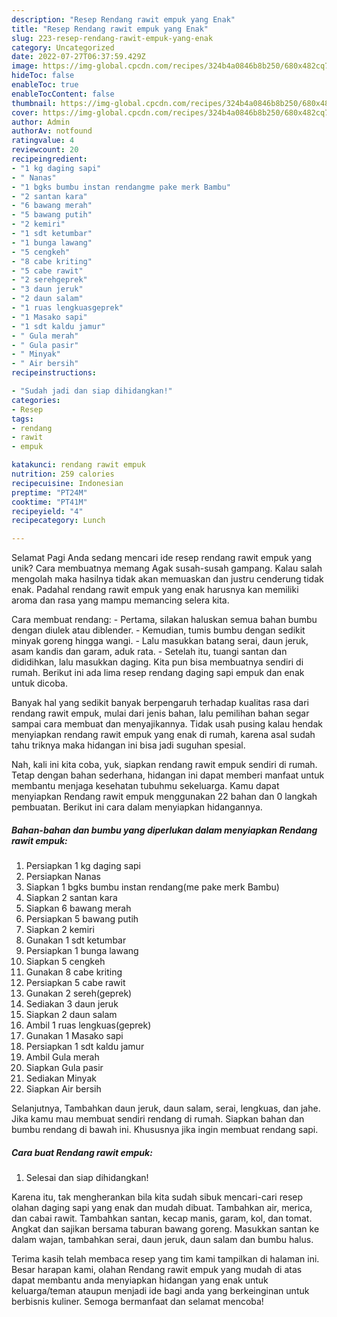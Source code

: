 ```yaml
---
description: "Resep Rendang rawit empuk yang Enak"
title: "Resep Rendang rawit empuk yang Enak"
slug: 223-resep-rendang-rawit-empuk-yang-enak
category: Uncategorized
date: 2022-07-27T06:37:59.429Z
image: https://img-global.cpcdn.com/recipes/324b4a0846b8b250/680x482cq70/rendang-rawit-empuk-foto-resep-utama.jpg
hideToc: false
enableToc: true
enableTocContent: false
thumbnail: https://img-global.cpcdn.com/recipes/324b4a0846b8b250/680x482cq70/rendang-rawit-empuk-foto-resep-utama.jpg
cover: https://img-global.cpcdn.com/recipes/324b4a0846b8b250/680x482cq70/rendang-rawit-empuk-foto-resep-utama.jpg
author: Admin
authorAv: notfound
ratingvalue: 4
reviewcount: 20
recipeingredient:
- "1 kg daging sapi"
- " Nanas"
- "1 bgks bumbu instan rendangme pake merk Bambu"
- "2 santan kara"
- "6 bawang merah"
- "5 bawang putih"
- "2 kemiri"
- "1 sdt ketumbar"
- "1 bunga lawang"
- "5 cengkeh"
- "8 cabe kriting"
- "5 cabe rawit"
- "2 serehgeprek"
- "3 daun jeruk"
- "2 daun salam"
- "1 ruas lengkuasgeprek"
- "1 Masako sapi"
- "1 sdt kaldu jamur"
- " Gula merah"
- " Gula pasir"
- " Minyak"
- " Air bersih"
recipeinstructions:

- "Sudah jadi dan siap dihidangkan!"
categories:
- Resep
tags:
- rendang
- rawit
- empuk

katakunci: rendang rawit empuk 
nutrition: 259 calories
recipecuisine: Indonesian
preptime: "PT24M"
cooktime: "PT41M"
recipeyield: "4"
recipecategory: Lunch

---
```



Selamat Pagi Anda sedang mencari ide resep rendang rawit empuk yang unik? Cara membuatnya memang Agak susah-susah gampang. Kalau salah mengolah maka hasilnya tidak akan memuaskan dan justru cenderung tidak enak. Padahal rendang rawit empuk yang enak harusnya kan memiliki aroma dan rasa yang mampu memancing selera kita.


Cara membuat rendang: - Pertama, silakan haluskan semua bahan bumbu dengan diulek atau diblender. - Kemudian, tumis bumbu dengan sedikit minyak goreng hingga wangi. - Lalu masukkan batang serai, daun jeruk, asam kandis dan garam, aduk rata. - Setelah itu, tuangi santan dan dididihkan, lalu masukkan daging. Kita pun bisa membuatnya sendiri di rumah. Berikut ini ada lima resep rendang daging sapi empuk dan enak untuk dicoba.

Banyak hal yang sedikit banyak berpengaruh terhadap kualitas rasa dari rendang rawit empuk, mulai dari jenis bahan, lalu pemilihan bahan segar sampai cara membuat dan menyajikannya. Tidak usah pusing kalau hendak menyiapkan rendang rawit empuk yang enak di rumah, karena asal sudah tahu triknya maka hidangan ini bisa jadi suguhan spesial.


Nah, kali ini kita coba, yuk, siapkan rendang rawit empuk sendiri di rumah. Tetap dengan bahan sederhana, hidangan ini dapat memberi manfaat untuk membantu menjaga kesehatan tubuhmu sekeluarga. Kamu dapat menyiapkan Rendang rawit empuk menggunakan 22 bahan dan 0 langkah pembuatan. Berikut ini cara dalam menyiapkan hidangannya.

<!--inarticleads1-->

##### Bahan-bahan dan bumbu yang diperlukan dalam menyiapkan Rendang rawit empuk:

1. Persiapkan 1 kg daging sapi
1. Persiapkan  Nanas
1. Siapkan 1 bgks bumbu instan rendang(me pake merk Bambu)
1. Siapkan 2 santan kara
1. Siapkan 6 bawang merah
1. Persiapkan 5 bawang putih
1. Siapkan 2 kemiri
1. Gunakan 1 sdt ketumbar
1. Persiapkan 1 bunga lawang
1. Siapkan 5 cengkeh
1. Gunakan 8 cabe kriting
1. Persiapkan 5 cabe rawit
1. Gunakan 2 sereh(geprek)
1. Sediakan 3 daun jeruk
1. Siapkan 2 daun salam
1. Ambil 1 ruas lengkuas(geprek)
1. Gunakan 1 Masako sapi
1. Persiapkan 1 sdt kaldu jamur
1. Ambil  Gula merah
1. Siapkan  Gula pasir
1. Sediakan  Minyak
1. Siapkan  Air bersih


Selanjutnya, Tambahkan daun jeruk, daun salam, serai, lengkuas, dan jahe. Jika kamu mau membuat sendiri rendang di rumah. Siapkan bahan dan bumbu rendang di bawah ini. Khususnya jika ingin membuat rendang sapi. 

<!--inarticleads2-->

##### Cara buat Rendang rawit empuk:


1. Selesai dan siap dihidangkan!

Karena itu, tak mengherankan bila kita sudah sibuk mencari-cari resep olahan daging sapi yang enak dan mudah dibuat. Tambahkan air, merica, dan cabai rawit. Tambahkan santan, kecap manis, garam, kol, dan tomat. Angkat dan sajikan bersama taburan bawang goreng. Masukkan santan ke dalam wajan, tambahkan serai, daun jeruk, daun salam dan bumbu halus. 

Terima kasih telah membaca resep yang tim kami tampilkan di halaman ini. Besar harapan kami, olahan Rendang rawit empuk yang mudah di atas dapat membantu anda menyiapkan hidangan yang enak untuk keluarga/teman ataupun menjadi ide bagi anda yang berkeinginan untuk berbisnis kuliner. Semoga bermanfaat dan selamat mencoba!
